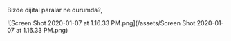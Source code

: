 


Bizde dijital paralar ne durumda?,

![Screen Shot 2020-01-07 at 1.16.33 PM.png](/assets/Screen Shot 2020-01-07 at 1.16.33 PM.png)


